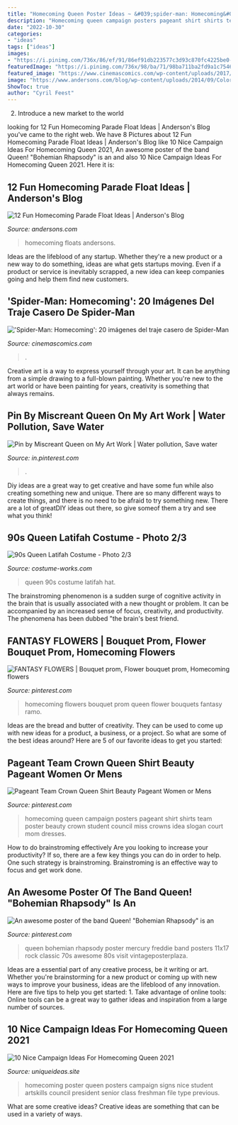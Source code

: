 ```yaml
---
title: "Homecoming Queen Poster Ideas ~ &#039;spider-man: Homecoming&#039;: 20 Imágenes Del Traje Casero De Spider-man"
description: "Homecoming queen campaign posters pageant shirt shirts team poster beauty crown student council miss crowns idea slogan court mom dresses"
date: "2022-10-30"
categories:
- "ideas"
tags: ["ideas"]
images:
- "https://i.pinimg.com/736x/86/ef/91/86ef91db223577c3d93c870fc4225be0--homecoming-queen-posters-homecoming-queen-campaign.jpg"
featuredImage: "https://i.pinimg.com/736x/98/ba/71/98ba711ba2fd9a1c7546c909cb2620e3.jpg"
featured_image: "https://www.cinemascomics.com/wp-content/uploads/2017/03/hot-toys-spider-man-homecoming-traje-casero-11-1.jpg"
image: "https://www.andersons.com/blog/wp-content/uploads/2014/09/ColorThrones.jpg"
ShowToc: true
author: "Cyril Feest"
---
```



2. Introduce a new market to the world 

	

		
looking for 12 Fun Homecoming Parade Float Ideas | Anderson&#039;s Blog you've came to the right web. We have 8 Pictures about 12 Fun Homecoming Parade Float Ideas | Anderson&#039;s Blog like 10 Nice Campaign Ideas For Homecoming Queen 2021, An awesome poster of the band Queen! &quot;Bohemian Rhapsody&quot; is an and also 10 Nice Campaign Ideas For Homecoming Queen 2021. Here it is:
		
    
## 12 Fun Homecoming Parade Float Ideas | Anderson&#039;s Blog

<img loading=lazy src="https://www.andersons.com/blog/wp-content/uploads/2014/09/ColorThrones.jpg" onerror="this.onerror=null;this.src='https://tse2.mm.bing.net/th?id=OIP.v6kha5OMOu_MZFeeSV_zzAHaFt&amp;pid=15.1';" alt="12 Fun Homecoming Parade Float Ideas | Anderson&#039;s Blog">

_Source: andersons.com_

>homecoming floats andersons. 

	

Ideas are the lifeblood of any startup. Whether they're a new product or a new way to do something, ideas are what gets startups moving. Even if a product or service is inevitably scrapped, a new idea can keep companies going and help them find new customers.

    
## &#039;Spider-Man: Homecoming&#039;: 20 Imágenes Del Traje Casero De Spider-Man

<img loading=lazy src="https://www.cinemascomics.com/wp-content/uploads/2017/03/hot-toys-spider-man-homecoming-traje-casero-11-1.jpg" onerror="this.onerror=null;this.src='https://tse3.mm.bing.net/th?id=OIP.5_S9YQLpfWMCyFxGxCiaNQHaLH&amp;pid=15.1';" alt="&#039;Spider-Man: Homecoming&#039;: 20 imágenes del traje casero de Spider-Man">

_Source: cinemascomics.com_

>. 

	

Creative art is a way to express yourself through your art. It can be anything from a simple drawing to a full-blown painting. Whether you're new to the art world or have been painting for years, creativity is something that always remains.

    
## Pin By Miscreant Queen On My Art Work | Water Pollution, Save Water

<img loading=lazy src="https://i.pinimg.com/736x/98/ba/71/98ba711ba2fd9a1c7546c909cb2620e3.jpg" onerror="this.onerror=null;this.src='https://tse2.mm.bing.net/th?id=OIP.nDDmi9UGJXOFLmwsssVsLwHaNK&amp;pid=15.1';" alt="Pin by Miscreant Queen on My Art Work | Water pollution, Save water">

_Source: in.pinterest.com_

>. 

	

Diy ideas are a great way to get creative and have some fun while also creating something new and unique. There are so many different ways to create things, and there is no need to be afraid to try something new. There are a lot of greatDIY ideas out there, so give someof them a try and see what you think!

    
## 90s Queen Latifah Costume - Photo 2/3

<img loading=lazy src="https://photos.costume-works.com/full/90s_queen_latifah1.jpg" onerror="this.onerror=null;this.src='https://tse2.mm.bing.net/th?id=OIP.CJ0H9a1IK177mp0bFZJdyAHaNK&amp;pid=15.1';" alt="90s Queen Latifah Costume - Photo 2/3">

_Source: costume-works.com_

>queen 90s costume latifah hat. 

	

The brainstroming phenomenon is a sudden surge of cognitive activity in the brain that is usually associated with a new thought or problem. It can be accompanied by an increased sense of focus, creativity, and productivity. The phenomena has been dubbed "the brain's best friend.

    
## FANTASY FLOWERS | Bouquet Prom, Flower Bouquet Prom, Homecoming Flowers

<img loading=lazy src="https://i.pinimg.com/736x/8c/00/f6/8c00f64e5ccea100c67e972516b806d5--homecoming-queen-cut-flowers.jpg" onerror="this.onerror=null;this.src='https://tse3.mm.bing.net/th?id=OIP.ZDSnGSzn7lDilFMVPjx3NAHaLH&amp;pid=15.1';" alt="FANTASY FLOWERS | Bouquet prom, Flower bouquet prom, Homecoming flowers">

_Source: pinterest.com_

>homecoming flowers bouquet prom queen flower bouquets fantasy ramo. 

	

Ideas are the bread and butter of creativity. They can be used to come up with new ideas for a product, a business, or a project. So what are some of the best ideas around? Here are 5 of our favorite ideas to get you started:

    
## Pageant Team Crown Queen Shirt Beauty Pageant Women Or Mens

<img loading=lazy src="https://i.pinimg.com/736x/86/ef/91/86ef91db223577c3d93c870fc4225be0--homecoming-queen-posters-homecoming-queen-campaign.jpg" onerror="this.onerror=null;this.src='https://tse4.mm.bing.net/th?id=OIP.WbsK0BuujTwhyzu-C7xrxQHaJ4&amp;pid=15.1';" alt="Pageant Team Crown Queen Shirt Beauty Pageant Women or Mens">

_Source: pinterest.com_

>homecoming queen campaign posters pageant shirt shirts team poster beauty crown student council miss crowns idea slogan court mom dresses. 

	

How to do brainstroming effectively
Are you looking to increase your productivity? If so, there are a few key things you can do in order to help. One such strategy is brainstroming. Brainstroming is an effective way to focus and get work done.

    
## An Awesome Poster Of The Band Queen! &quot;Bohemian Rhapsody&quot; Is An

<img loading=lazy src="https://i.pinimg.com/736x/38/a5/ed/38a5ed90efc51ad75d82562e92502895.jpg" onerror="this.onerror=null;this.src='https://tse2.mm.bing.net/th?id=OIP.BXp_MwLdt57PqtngfWaqtwAAAA&amp;pid=15.1';" alt="An awesome poster of the band Queen! &quot;Bohemian Rhapsody&quot; is an">

_Source: pinterest.com_

>queen bohemian rhapsody poster mercury freddie band posters 11x17 rock classic 70s awesome 80s visit vintageposterplaza. 

	

Ideas are a essential part of any creative process, be it writing or art. Whether you're brainstorming for a new product or coming up with new ways to improve your business, ideas are the lifeblood of any innovation. Here are five tips to help you get started: 1. Take advantage of online tools: Online tools can be a great way to gather ideas and inspiration from a large number of sources.

    
## 10 Nice Campaign Ideas For Homecoming Queen 2021

<img loading=lazy src="http://www.uniqueideas.site/wp-content/uploads/make-a-homecoming-queen-poster-high-school-poster-ideas.jpg" onerror="this.onerror=null;this.src='https://tse1.mm.bing.net/th?id=OIP.QbdDPI6k9Xgmtarr0TEfZAHaF0&amp;pid=15.1';" alt="10 Nice Campaign Ideas For Homecoming Queen 2021">

_Source: uniqueideas.site_

>homecoming poster queen posters campaign signs nice student artskills council president senior class freshman file type previous. 

	

What are some creative ideas?
Creative ideas are something that can be used in a variety of ways.

